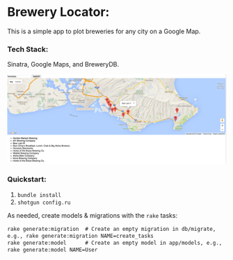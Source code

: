 # Brewery Locator:
This is a simple app to plot breweries for any city on a Google Map.

### Tech Stack:
Sinatra, Google Maps, and BreweryDB.


![BreweryFinder](https://github.com/hsuttong/BreweryFinder/blob/master/screenshots/BreweryFinder.png "BreweryFinder")

### Quickstart:

1.  `bundle install`
2.  `shotgun config.ru`

As needed, create models & migrations with the `rake` tasks:

```
rake generate:migration  # Create an empty migration in db/migrate, e.g., rake generate:migration NAME=create_tasks
rake generate:model      # Create an empty model in app/models, e.g., rake generate:model NAME=User
```

